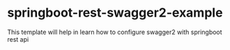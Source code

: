# springboot-rest-swagger2-example
This template will help in learn how to configure swagger2 with springboot rest api

